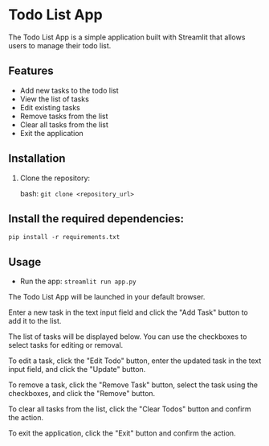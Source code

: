 # Todo List App

The Todo List App is a simple application built with Streamlit that allows users to manage their todo list.

## Features

- Add new tasks to the todo list
- View the list of tasks
- Edit existing tasks
- Remove tasks from the list
- Clear all tasks from the list
- Exit the application

## Installation

1. Clone the repository:

   bash:
   ```git clone <repository_url>```

## Install the required dependencies:
```pip install -r requirements.txt```

## Usage
* Run the app:
```streamlit run app.py```

The Todo List App will be launched in your default browser.

Enter a new task in the text input field and click the "Add Task" button to add it to the list.

The list of tasks will be displayed below. You can use the checkboxes to select tasks for editing or removal.

To edit a task, click the "Edit Todo" button, enter the updated task in the text input field, and click the "Update" button.

To remove a task, click the "Remove Task" button, select the task using the checkboxes, and click the "Remove" button.

To clear all tasks from the list, click the "Clear Todos" button and confirm the action.

To exit the application, click the "Exit" button and confirm the action.